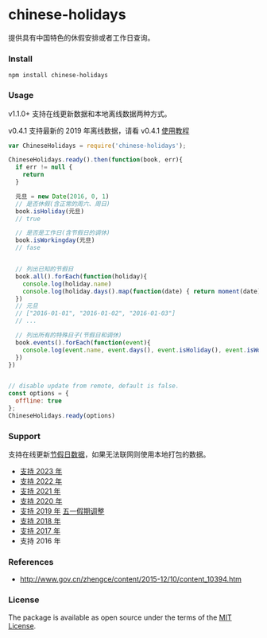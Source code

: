 # chinese-holidays

提供具有中国特色的休假安排或者工作日查询。

### Install

    npm install chinese-holidays

### Usage

v1.1.0+ 支持在线更新数据和本地离线数据两种方式。

v0.4.1 支持最新的 2019 年离线数据，请看 v0.4.1 [使用教程](https://github.com/bastengao/chinese-holidays-node/tree/v0.4.1)

```javascript
var ChineseHolidays = require('chinese-holidays');

ChineseHolidays.ready().then(function(book, err){
  if err != null {
    return
  }

  元旦 = new Date(2016, 0, 1)
  // 是否休假(含正常的周六、周日)
  book.isHoliday(元旦)
  // true

  // 是否是工作日(含节假日的调休)
  book.isWorkingday(元旦)
  // fase


  // 列出已知的节假日
  book.all().forEach(function(holiday){
    console.log(holiday.name)
    console.log(holiday.days().map(function(date) { return moment(date).format('YYYY-MM-DD') }))
  })
  // 元旦
  // ["2016-01-01", "2016-01-02", "2016-01-03"]
  // ...

  // 列出所有的特殊日子(节假日和调休)
  book.events().forEach(function(event){
    console.log(event.name, event.days(), event.isHoliday(), event.isWorkingday())
  })
})


// disable update from remote, default is false.
const options = {
  offline: true
};
ChineseHolidays.ready(options)
```

### Support

支持在线更新[节假日数据](https://github.com/bastengao/chinese-holidays-data)，如果无法联网则使用本地打包的数据。

* [支持 2023 年](http://www.gov.cn/zhengce/content/2022-12/08/content_5730844.htm)
* [支持 2022 年](http://www.gov.cn/zhengce/content/2021-10/25/content_5644835.htm)
* [支持 2021 年](http://www.gov.cn/zhengce/content/2020-11/25/content_5564127.htm)
* [支持 2020 年](http://www.gov.cn/zhengce/content/2019-11/21/content_5454164.htm)
* [支持 2019 年](http://www.gov.cn/zhengce/content/2018-12/06/content_5346276.htm) [五一假期调整](http://www.gov.cn/zhengce/content/2019-03/22/content_5375877.htm)
* [支持 2018 年](http://www.gov.cn/zhengce/content/2017-11/30/content_5243579.htm)
* [支持 2017 年](http://www.gov.cn/zhengce/content/2016-12/01/content_5141603.htm)
* 支持 2016 年

### References

* http://www.gov.cn/zhengce/content/2015-12/10/content_10394.htm

### License

The package is available as open source under the terms of the [MIT License](http://opensource.org/licenses/MIT).
